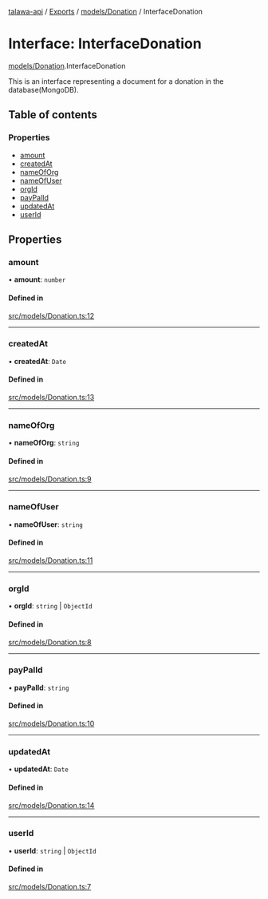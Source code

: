 [talawa-api](../README.md) / [Exports](../modules.md) / [models/Donation](../modules/models_Donation.md) / InterfaceDonation

# Interface: InterfaceDonation

[models/Donation](../modules/models_Donation.md).InterfaceDonation

This is an interface representing a document for a donation in the database(MongoDB).

## Table of contents

### Properties

- [amount](models_Donation.InterfaceDonation.md#amount)
- [createdAt](models_Donation.InterfaceDonation.md#createdat)
- [nameOfOrg](models_Donation.InterfaceDonation.md#nameoforg)
- [nameOfUser](models_Donation.InterfaceDonation.md#nameofuser)
- [orgId](models_Donation.InterfaceDonation.md#orgid)
- [payPalId](models_Donation.InterfaceDonation.md#paypalid)
- [updatedAt](models_Donation.InterfaceDonation.md#updatedat)
- [userId](models_Donation.InterfaceDonation.md#userid)

## Properties

### amount

• **amount**: `number`

#### Defined in

[src/models/Donation.ts:12](https://github.com/PalisadoesFoundation/talawa-api/blob/12ccdb6/src/models/Donation.ts#L12)

___

### createdAt

• **createdAt**: `Date`

#### Defined in

[src/models/Donation.ts:13](https://github.com/PalisadoesFoundation/talawa-api/blob/12ccdb6/src/models/Donation.ts#L13)

___

### nameOfOrg

• **nameOfOrg**: `string`

#### Defined in

[src/models/Donation.ts:9](https://github.com/PalisadoesFoundation/talawa-api/blob/12ccdb6/src/models/Donation.ts#L9)

___

### nameOfUser

• **nameOfUser**: `string`

#### Defined in

[src/models/Donation.ts:11](https://github.com/PalisadoesFoundation/talawa-api/blob/12ccdb6/src/models/Donation.ts#L11)

___

### orgId

• **orgId**: `string` \| `ObjectId`

#### Defined in

[src/models/Donation.ts:8](https://github.com/PalisadoesFoundation/talawa-api/blob/12ccdb6/src/models/Donation.ts#L8)

___

### payPalId

• **payPalId**: `string`

#### Defined in

[src/models/Donation.ts:10](https://github.com/PalisadoesFoundation/talawa-api/blob/12ccdb6/src/models/Donation.ts#L10)

___

### updatedAt

• **updatedAt**: `Date`

#### Defined in

[src/models/Donation.ts:14](https://github.com/PalisadoesFoundation/talawa-api/blob/12ccdb6/src/models/Donation.ts#L14)

___

### userId

• **userId**: `string` \| `ObjectId`

#### Defined in

[src/models/Donation.ts:7](https://github.com/PalisadoesFoundation/talawa-api/blob/12ccdb6/src/models/Donation.ts#L7)
